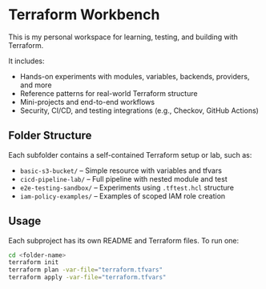 # Terraform Workbench

This is my personal workspace for learning, testing, and building with Terraform.

It includes:
- Hands-on experiments with modules, variables, backends, providers, and more
- Reference patterns for real-world Terraform structure
- Mini-projects and end-to-end workflows
- Security, CI/CD, and testing integrations (e.g., Checkov, GitHub Actions)

## Folder Structure

Each subfolder contains a self-contained Terraform setup or lab, such as:

- `basic-s3-bucket/` – Simple resource with variables and tfvars
- `cicd-pipeline-lab/` – Full pipeline with nested module and test
- `e2e-testing-sandbox/` – Experiments using `.tftest.hcl` structure
- `iam-policy-examples/` – Examples of scoped IAM role creation

## Usage

Each subproject has its own README and Terraform files. To run one:

```bash
cd <folder-name>
terraform init
terraform plan -var-file="terraform.tfvars"
terraform apply -var-file="terraform.tfvars"
